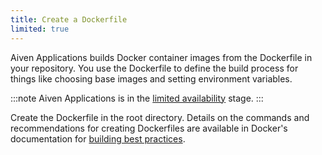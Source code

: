 ```yaml
---
title: Create a Dockerfile
limited: true
---
```


Aiven Applications builds Docker container images from the Dockerfile in your repository. You use the Dockerfile to define the build process for things like choosing base images and setting environment variables.

:::note
Aiven Applications is in the
[limited availability](/docs/platform/concepts/service-and-feature-releases#limited-availability-)
stage.
:::

Create the Dockerfile in the root directory.
Details on the commands and recommendations for creating Dockerfiles are available in
Docker's documentation for
[building best practices](https://docs.docker.com/build/building/best-practices/).
